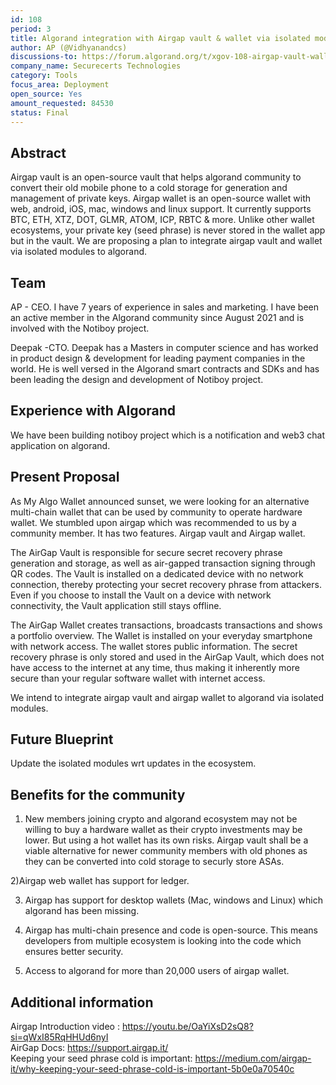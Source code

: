 ```yaml
---
id: 108
period: 3
title: Algorand integration with Airgap vault & wallet via isolated modules
author: AP (@Vidhyanandcs)
discussions-to: https://forum.algorand.org/t/xgov-108-airgap-vault-wallet-integration-via-isolated-modules/11004
company_name: Securecerts Technologies
category: Tools
focus_area: Deployment
open_source: Yes
amount_requested: 84530
status: Final
---
```


## Abstract

Airgap vault is an open-source vault that helps algorand community  to convert their old mobile phone to a cold storage for generation and management of private keys. Airgap wallet is an open-source wallet with web, android, iOS, mac, windows and linux support. It currently supports BTC, ETH, XTZ, DOT, GLMR, ATOM, ICP, RBTC & more. Unlike other wallet ecosystems, your private key (seed phrase) is never stored in the wallet app but in the vault. We are proposing a plan to integrate airgap vault and wallet via isolated modules to algorand.

## Team

AP - CEO. I have 7 years of experience in sales and marketing. I have been an active member in the Algorand community since August 2021 and is involved with the Notiboy project.

Deepak -CTO. Deepak has a Masters in computer science and has worked in product design & development for leading payment companies in the world. He is well versed in the Algorand smart contracts and SDKs and has been leading the design and development of Notiboy project.

## Experience with Algorand

We have been building notiboy project which is a notification and web3 chat application on algorand.

## Present Proposal

As My Algo Wallet announced sunset, we were looking for an alternative multi-chain wallet that can be used by community to operate hardware wallet. We stumbled upon airgap which was recommended to us by a community member. It has two features. Airgap vault and Airgap wallet.

The AirGap Vault is responsible for secure secret recovery phrase generation and storage, as well as air-gapped transaction signing through QR codes. The Vault is installed on a dedicated device with no network connection, thereby protecting your secret recovery phrase from attackers. Even if you choose to install the Vault on a device with network connectivity, the Vault application still stays offline.

The AirGap Wallet creates transactions, broadcasts transactions and shows a portfolio overview. The Wallet is installed on your everyday smartphone with network access. The wallet stores public information. The secret recovery phrase is only stored and used in the AirGap Vault, which does not have access to the internet at any time, thus making it inherently more secure than your regular software wallet with internet access.

We intend to integrate airgap vault and airgap wallet to algorand via isolated modules.

## Future Blueprint

Update the isolated modules wrt updates in the ecosystem.

## Benefits for the community

1) New members joining crypto and algorand ecosystem may not be willing to buy a hardware wallet as their crypto investments may be lower. But using a hot wallet has its own risks. Airgap vault shall be a viable alternative for newer community members with old phones as they can be converted into cold storage to securly store ASAs.

2)Airgap web wallet has support for ledger.

3) Airgap has support for desktop wallets (Mac, windows and Linux) which algorand has been missing.

4) Airgap has multi-chain presence and code is open-source. This means developers from multiple ecosystem is looking into the code which ensures better security.

5) Access to algorand for more than 20,000 users of airgap wallet.

## Additional information

Airgap Introduction video : https://youtu.be/OaYiXsD2sQ8?si=qWxI85RqHHUd6nyI  <br>
AirGap Docs: https://support.airgap.it/ <br>
Keeping your seed phrase cold is important: https://medium.com/airgap-it/why-keeping-your-seed-phrase-cold-is-important-5b0e0a70540c
